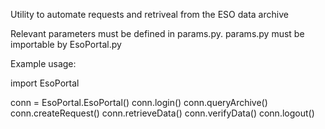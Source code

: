 Utility to automate requests and retriveal from the ESO data archive

Relevant parameters must be defined in params.py.
params.py must be importable by EsoPortal.py

Example usage:

  import EsoPortal
  
  conn = EsoPortal.EsoPortal()
  conn.login()
  conn.queryArchive()
  conn.createRequest()
  conn.retrieveData()
  conn.verifyData()
  conn.logout()
